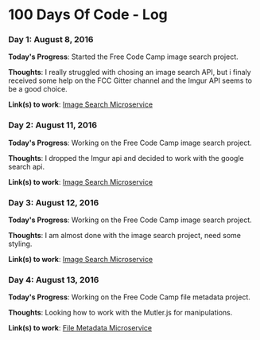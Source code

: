 # 100 Days Of Code - Log

### Day 1: August 8, 2016

**Today's Progress**: Started the Free Code Camp image search project.

**Thoughts**: I really struggled with chosing an image search API, but i finaly received some help on the FCC Gitter channel and the Imgur API seems to be a good choice.

**Link(s) to work**: [Image Search Microservice](https://github.com/Ilyes-Hammadi/image_search)

### Day 2: August 11, 2016

**Today's Progress**: Working on the Free Code Camp image search project.

**Thoughts**: I dropped the Imgur api and decided to work with the google search api.

**Link(s) to work**: [Image Search Microservice](https://github.com/Ilyes-Hammadi/image_search)

### Day 3: August 12, 2016

**Today's Progress**: Working on the Free Code Camp image search project.

**Thoughts**: I am almost done with the image search project, need some styling.

**Link(s) to work**: [Image Search Microservice](https://github.com/Ilyes-Hammadi/image_search)


### Day 4: August 13, 2016

**Today's Progress**: Working on the Free Code Camp file metadata project.

**Thoughts**: Looking how to work with the Mutler.js for manipulations.

**Link(s) to work**: [File Metadata Microservice](https://github.com/Ilyes-Hammadi/file_metadata)
